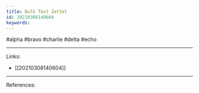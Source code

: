 ```yaml
---
title: Bulk Test Zettel
id: 20210308140604
keywords:
---
```

#alpha #bravo #charlie #delta #echo

---
Links:

- [[20210308140604]]

---
References:
